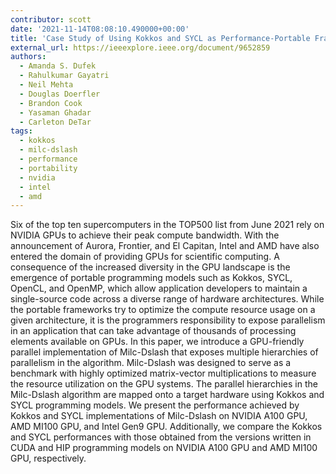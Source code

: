 ```yaml
---
contributor: scott
date: '2021-11-14T08:08:10.490000+00:00'
title: 'Case Study of Using Kokkos and SYCL as Performance-Portable Frameworks for Milc-Dslash Benchmark on NVIDIA, AMD and Intel GPUs'
external_url: https://ieeexplore.ieee.org/document/9652859
authors:
  - Amanda S. Dufek
  - Rahulkumar Gayatri
  - Neil Mehta
  - Douglas Doerfler
  - Brandon Cook
  - Yasaman Ghadar
  - Carleton DeTar
tags:
  - kokkos
  - milc-dslash
  - performance
  - portability
  - nvidia
  - intel
  - amd
---
```


Six of the top ten supercomputers in the TOP500 list from June 2021 rely on NVIDIA GPUs to achieve their peak compute
bandwidth. With the announcement of Aurora, Frontier, and El Capitan, Intel and AMD have also entered the domain of
providing GPUs for scientific computing. A consequence of the increased diversity in the GPU landscape is the emergence
of portable programming models such as Kokkos, SYCL, OpenCL, and OpenMP, which allow application developers to maintain
a single-source code across a diverse range of hardware architectures. While the portable frameworks try to optimize the
compute resource usage on a given architecture, it is the programmers responsibility to expose parallelism in an
application that can take advantage of thousands of processing elements available on GPUs. In this paper, we introduce a
GPU-friendly parallel implementation of Milc-Dslash that exposes multiple hierarchies of parallelism in the algorithm.
Milc-Dslash was designed to serve as a benchmark with highly optimized matrix-vector multiplications to measure the
resource utilization on the GPU systems. The parallel hierarchies in the Milc-Dslash algorithm are mapped onto a target
hardware using Kokkos and SYCL programming models. We present the performance achieved by Kokkos and SYCL
implementations of Milc-Dslash on NVIDIA A100 GPU, AMD MI100 GPU, and Intel Gen9 GPU. Additionally, we compare the
Kokkos and SYCL performances with those obtained from the versions written in CUDA and HIP programming models on NVIDIA
A100 GPU and AMD MI100 GPU, respectively.

